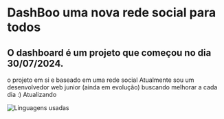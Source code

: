 # DashBoo uma nova rede social para todos
## O **dashboard** é um projeto que começou no dia 30/07/2024. 
o projeto em si e baseado em uma rede social 
Atualmente sou um desenvolvedor web junior (ainda em evolução) buscando melhorar a cada dia :)
Atualizando

![Linguagens usadas](https://github-readme-stats.vercel.app/api/top-langs/?username=DeveloperLuh&hide_progress=true&layout=compact)
